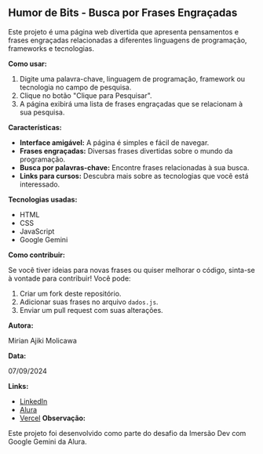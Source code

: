## Humor de Bits - Busca por Frases Engraçadas

Este projeto é uma página web divertida que apresenta pensamentos e frases engraçadas relacionadas a diferentes linguagens de programação, frameworks e tecnologias. 

**Como usar:**

1. Digite uma palavra-chave, linguagem de programação, framework ou tecnologia no campo de pesquisa.
2. Clique no botão "Clique para Pesquisar".
3. A página exibirá uma lista de frases engraçadas que se relacionam à sua pesquisa.

**Características:**

* **Interface amigável:** A página é simples e fácil de navegar.
* **Frases engraçadas:** Diversas frases divertidas sobre o mundo da programação.
* **Busca por palavras-chave:** Encontre frases relacionadas à sua busca.
* **Links para cursos:** Descubra mais sobre as tecnologias que você está interessado.

**Tecnologias usadas:**

* HTML
* CSS
* JavaScript
* Google Gemini

**Como contribuir:**

Se você tiver ideias para novas frases ou quiser melhorar o código, sinta-se à vontade para contribuir! Você pode:

1. Criar um fork deste repositório.
2. Adicionar suas frases no arquivo `dados.js`.
3. Enviar um pull request com suas alterações.

**Autora:**

Mirian Ajiki Molicawa

**Data:**

07/09/2024

**Links:**

* [LinkedIn](https://br.linkedin.com/in/mirian-ajiki-molicawa)
* [Alura](https://www.alura.com.br)
* [Vercel](https://humor-de-bits.vercel.app/)
**Observação:**

Este projeto foi desenvolvido como parte do desafio da Imersão Dev com Google Gemini da Alura.

